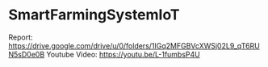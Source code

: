 # SmartFarmingSystemIoT

Report: https://drive.google.com/drive/u/0/folders/1IGq2MFGBVcXWSj02L9_qT6RUN5sD0e0B
Youtube Video: https://youtu.be/L-1fumbsP4U
